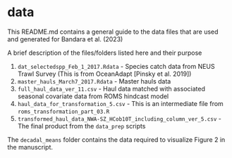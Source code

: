 # data

This README.md contains a general guide to the data files that are used and generated for Bandara et al. (2023)

A brief description of the files/folders listed here and their purpose

1. `dat_selectedspp_Feb_1_2017.Rdata` - Species catch data from NEUS Trawl Survey (This is from OceanAdapt [Pinsky et al. 2019])
2. `master_hauls_March7_2017.Rdata` - Master hauls data
3. `full_haul_data_ver_11.csv` - Haul data matched with associated seasonal covariate data from ROMS hindcast model
4. `haul_data_for_transformation_5.csv` - This is an intermediate file from `roms_transformation_part_03.R`
5. `transformed_haul_data_NWA-SZ_HCob10T_including_column_ver_5.csv` - The final product from the `data_prep` scripts

The `decadal_means` folder contains the data required to visualize Figure 2 in the manuscript.
